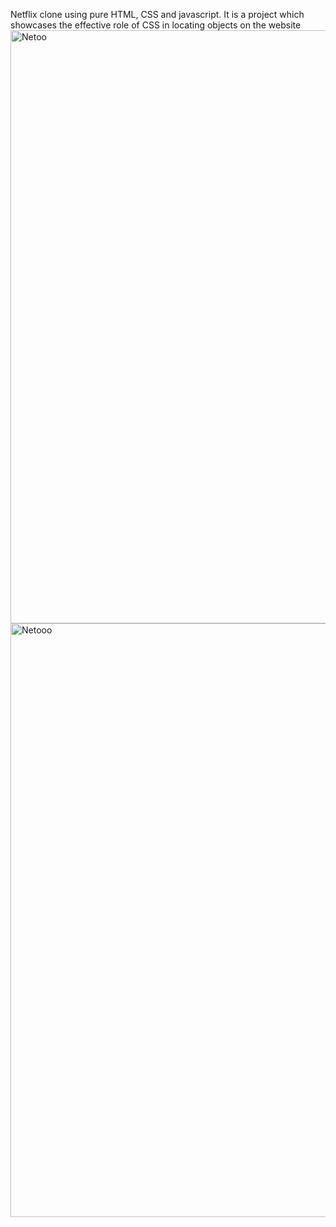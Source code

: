 Netflix clone using pure HTML, CSS and javascript. It is a project which showcases the effective role of CSS in locating objects on the website
<img width="949" alt="Netoo" src="https://github.com/satiharish07/Netflix-Clone/assets/141387187/3f18339b-0894-4ee7-a479-7165de531c1a">
<img width="950" alt="Netooo" src="https://github.com/satiharish07/Netflix-Clone/assets/141387187/bf36e32c-c796-4c0c-a1dd-044b75174bd8">

